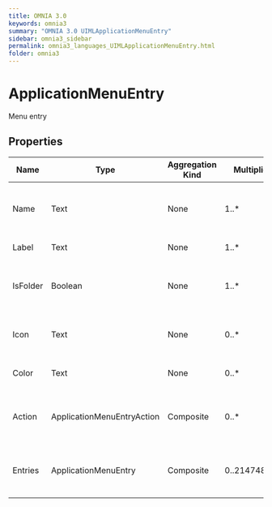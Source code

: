 ```yaml
---
title: OMNIA 3.0
keywords: omnia3
summary: "OMNIA 3.0 UIMLApplicationMenuEntry"
sidebar: omnia3_sidebar
permalink: omnia3_languages_UIMLApplicationMenuEntry.html
folder: omnia3
---
```


# ApplicationMenuEntry
Menu entry
## Properties
|Name|Type|Aggregation Kind|Multiplicity|Description|
|--|--|--|--|--|
|Name|Text|None|1..*|The name of the entity (unique identifier).|
|Label|Text|None|1..*|Label to display.|
|IsFolder|Boolean|None|1..*|Folder entry. Group of other Menu entries.|
|Icon|Text|None|0..*|Icon to present with the entry.|
|Color|Text|None|0..*|Color related to entry.|
|Action|ApplicationMenuEntryAction|Composite|0..*|Will define how the system should behave.|
|Entries|ApplicationMenuEntry|Composite|0..2147483647|Child entries. Used in case of folders.|

